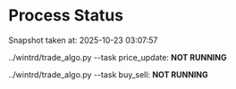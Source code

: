 # Process Status

Snapshot taken at: 2025-10-23 03:07:57

../wintrd/trade_algo.py --task price_update: **NOT RUNNING**

../wintrd/trade_algo.py --task buy_sell: **NOT RUNNING**

